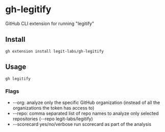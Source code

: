 # gh-legitify
GitHub CLI extension for running "legitify"

## Install

```
gh extension install legit-labs/gh-legitify
```

## Usage
```
gh legitify 
```

### Flags

 * --org: analyze only the specific GitHub organization (instead of all the organizations the token has access to)
 * --repo: comma separated list of repo names to analyze only selected repositories (--repo legit-labs/legitify)
 * --scorecard yes/no/verbose run scorecard as part of the analysis
